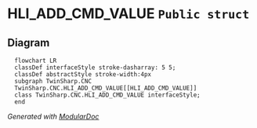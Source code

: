 # HLI_ADD_CMD_VALUE `Public struct`

## Diagram
```mermaid
  flowchart LR
  classDef interfaceStyle stroke-dasharray: 5 5;
  classDef abstractStyle stroke-width:4px
  subgraph TwinSharp.CNC
  TwinSharp.CNC.HLI_ADD_CMD_VALUE[[HLI_ADD_CMD_VALUE]]
  class TwinSharp.CNC.HLI_ADD_CMD_VALUE interfaceStyle;
  end
```

*Generated with* [*ModularDoc*](https://github.com/hailstorm75/ModularDoc)
